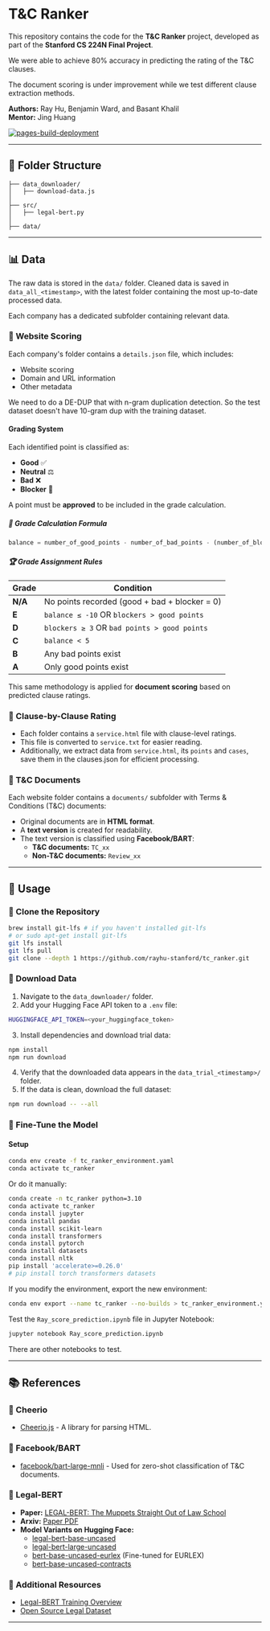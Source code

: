 # T&C Ranker

This repository contains the code for the **T&C Ranker** project, developed as part of the **Stanford CS 224N Final Project**.

We were able to achieve 80% accuracy in predicting the rating of the T&C clauses.

The document scoring is under improvement while we test different clause extraction methods.

**Authors:** Ray Hu, Benjamin Ward, and Basant Khalil  
**Mentor:** Jing Huang

[![pages-build-deployment](https://github.com/AI-knows-your-rights/CS224-TC/actions/workflows/pages/pages-build-deployment/badge.svg)](https://github.com/AI-knows-your-rights/CS224-TC/actions/workflows/pages/pages-build-deployment)

---

## 📂 Folder Structure

```
├── data_downloader/
│   ├── download-data.js
│
├── src/
│   ├── legal-bert.py
│
├── data/
```

---

## 📊 Data

The raw data is stored in the `data/` folder. Cleaned data is saved in `data_all_<timestamp>`, with the latest folder containing the most up-to-date processed data.

Each company has a dedicated subfolder containing relevant data.

### 🔹 Website Scoring

Each company's folder contains a `details.json` file, which includes:
- Website scoring
- Domain and URL information
- Other metadata

We need to do a DE-DUP that with n-gram duplication detection. So the test dataset doesn't have 10-gram dup with the training dataset.

#### Grading System

Each identified point is classified as:
- **Good** ✅
- **Neutral** ⚖️
- **Bad** ❌
- **Blocker** 🚫

A point must be **approved** to be included in the grade calculation.

##### 📌 Grade Calculation Formula

```python
balance = number_of_good_points - number_of_bad_points - (number_of_blocker_points * 3)
```

##### 🏆 Grade Assignment Rules

| Grade | Condition |
|--------|------------------------------------------------|
| **N/A** | No points recorded (good + bad + blocker = 0) |
| **E** | `balance ≤ -10` OR `blockers > good points` |
| **D** | `blockers ≥ 3` OR `bad points > good points` |
| **C** | `balance < 5` |
| **B** | Any bad points exist |
| **A** | Only good points exist |

This same methodology is applied for **document scoring** based on predicted clause ratings.

### 🔹 Clause-by-Clause Rating

- Each folder contains a `service.html` file with clause-level ratings.
- This file is converted to `service.txt` for easier reading.
- Additionally, we extract data from `service.html`, its `points` and `cases`, save them in the clauses.json for efficient processing.

### 🔹 T&C Documents

Each website folder contains a `documents/` subfolder with Terms & Conditions (T&C) documents:
- Original documents are in **HTML format**.
- A **text version** is created for readability.
- The text version is classified using **Facebook/BART**:
  - **T&C documents:** `TC_xx`
  - **Non-T&C documents:** `Review_xx`

---

## 🚀 Usage

### 🔹 Clone the Repository

```bash
brew install git-lfs # if you haven't installed git-lfs
# or sudo apt-get install git-lfs
git lfs install
git lfs pull
git clone --depth 1 https://github.com/rayhu-stanford/tc_ranker.git
```

### 🔹 Download Data

1. Navigate to the `data_downloader/` folder.
2. Add your Hugging Face API token to a `.env` file:

```bash
HUGGINGFACE_API_TOKEN=<your_huggingface_token>
```

3. Install dependencies and download trial data:

```bash
npm install
npm run download
```

4. Verify that the downloaded data appears in the `data_trial_<timestamp>/` folder.
5. If the data is clean, download the full dataset:

```bash
npm run download -- --all
```

### 🔹 Fine-Tune the Model

#### Setup

```bash
conda env create -f tc_ranker_environment.yaml
conda activate tc_ranker
```

Or do it manually:
```bash
conda create -n tc_ranker python=3.10
conda activate tc_ranker
conda install jupyter
conda install pandas
conda install scikit-learn
conda install transformers
conda install pytorch
conda install datasets
conda install nltk
pip install 'accelerate>=0.26.0'
# pip install torch transformers datasets

```

If you modify the environment, export the new environment:
```bash
conda env export --name tc_ranker --no-builds > tc_ranker_environment.yaml
```

Test the `Ray_score_prediction.ipynb` file in Jupyter Notebook:

```bash
jupyter notebook Ray_score_prediction.ipynb
```
There are other notebooks to test.

---

## 📚 References

### 🔹 Cheerio
- [Cheerio.js](https://cheerio.js.org/) - A library for parsing HTML.

### 🔹 Facebook/BART
- [facebook/bart-large-mnli](https://huggingface.co/facebook/bart-large-mnli) - Used for zero-shot classification of T&C documents.

### 🔹 Legal-BERT
- **Paper:** [LEGAL-BERT: The Muppets Straight Out of Law School](https://aclanthology.org/2020.findings-emnlp.261/)
- **Arxiv:** [Paper PDF](https://arxiv.org/pdf/2010.02559)
- **Model Variants on Hugging Face:**
  - [legal-bert-base-uncased](https://huggingface.co/nlpaueb/legal-bert-base-uncased)
  - [legal-bert-large-uncased](https://huggingface.co/nlpaueb/legal-bert-large-uncased)
  - [bert-base-uncased-eurlex](https://huggingface.co/nlpaueb/bert-base-uncased-eurlex) (Fine-tuned for EURLEX)
  - [bert-base-uncased-contracts](https://huggingface.co/nlpaueb/bert-base-uncased-contracts)

### 🔹 Additional Resources
- [Legal-BERT Training Overview](https://www.youtube.com/watch?v=-Ix2zWbq878)
- [Open Source Legal Dataset](https://huggingface.co/datasets/coastalcph/lex_glue)

---

